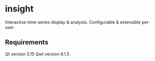 # insight
Interactive time-series display &amp; analysis. Configurable &amp; extensible per-user.

## Requirements
Qt version 5.15
Qwt version 6.1.5
